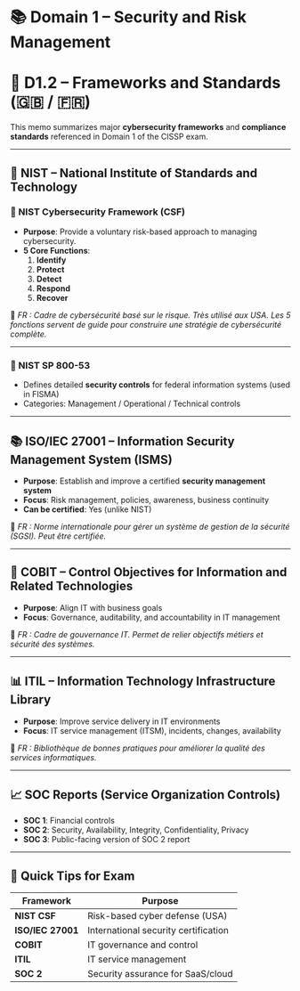 # 📚 Domain 1 – Security and Risk Management
# 📘 D1.2 – Frameworks and Standards (🇬🇧 / 🇫🇷)

This memo summarizes major **cybersecurity frameworks** and **compliance standards** referenced in Domain 1 of the CISSP exam.

---

## 🔧 NIST – National Institute of Standards and Technology

### 📘 NIST Cybersecurity Framework (CSF)

- **Purpose**: Provide a voluntary risk-based approach to managing cybersecurity.
- **5 Core Functions**:
  1. **Identify**
  2. **Protect**
  3. **Detect**
  4. **Respond**
  5. **Recover**

🧠 _FR : Cadre de cybersécurité basé sur le risque. Très utilisé aux USA. Les 5 fonctions servent de guide pour construire une stratégie de cybersécurité complète._

---

### 📘 NIST SP 800-53

- Defines detailed **security controls** for federal information systems (used in FISMA)
- Categories: Management / Operational / Technical controls

---

## 📚 ISO/IEC 27001 – Information Security Management System (ISMS)

- **Purpose**: Establish and improve a certified **security management system**
- **Focus**: Risk management, policies, awareness, business continuity
- **Can be certified**: Yes (unlike NIST)

🧠 _FR : Norme internationale pour gérer un système de gestion de la sécurité (SGSI). Peut être certifiée._

---

## 🧱 COBIT – Control Objectives for Information and Related Technologies

- **Purpose**: Align IT with business goals
- **Focus**: Governance, auditability, and accountability in IT management

🧠 _FR : Cadre de gouvernance IT. Permet de relier objectifs métiers et sécurité des systèmes._

---

## 📊 ITIL – Information Technology Infrastructure Library

- **Purpose**: Improve service delivery in IT environments
- **Focus**: IT service management (ITSM), incidents, changes, availability

🧠 _FR : Bibliothèque de bonnes pratiques pour améliorer la qualité des services informatiques._

---

## 📈 SOC Reports (Service Organization Controls)

- **SOC 1**: Financial controls
- **SOC 2**: Security, Availability, Integrity, Confidentiality, Privacy
- **SOC 3**: Public-facing version of SOC 2 report

---

## 🧠 Quick Tips for Exam

| Framework         | Purpose                              |
| ----------------- | ------------------------------------ |
| **NIST CSF**      | Risk-based cyber defense (USA)       |
| **ISO/IEC 27001** | International security certification |
| **COBIT**         | IT governance and control            |
| **ITIL**          | IT service management                |
| **SOC 2**         | Security assurance for SaaS/cloud    |
